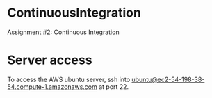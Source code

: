 # ContinuousIntegration
Assignment #2: Continuous Integration 
# Server access
To access the AWS ubuntu server, ssh into ubuntu@ec2-54-198-38-54.compute-1.amazonaws.com at port 22.
